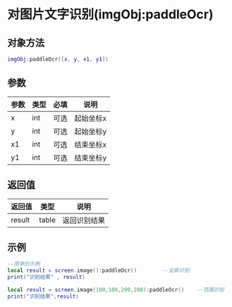 # 对图片文字识别(imgObj:paddleOcr)

## 对象方法

```lua
imgObj:paddleOcr([x, y, x1, y1])
```

## 参数

| 参数 | 类型  | 必填 | 说明    |
| -- | --- | -- | ----- |
| x  | int | 可选 | 起始坐标x |
| y  | int | 可选 | 起始坐标y |
| x1 | int | 可选 | 结束坐标x |
| y1 | int | 可选 | 结束坐标y |

## 返回值

| 返回值    | 类型    | 说明     |
| ------ | ----- | ------ |
| result | table | 返回识别结果 |

## 示例

```lua
--简单的示例
local result = screen.image():paddleOcr()        --全屏识别
print("识别结果" , result)

local result = screen.image(100,100,200,200):paddleOcr()    --范围识别
print("识别结果",result)
```
